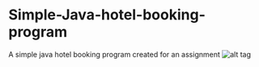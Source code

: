 # Simple-Java-hotel-booking-program
A simple java hotel booking program created for an assignment 
![alt tag](http://puu.sh/kFhB4/f43f1eb71f.png)
